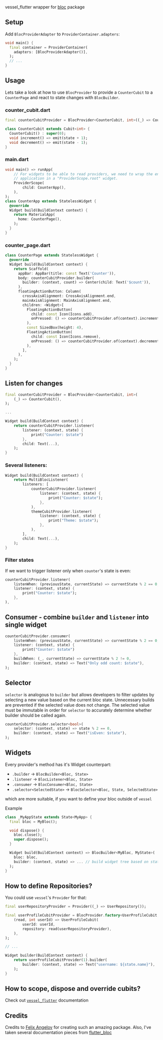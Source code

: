 vessel_flutter wrapper for [bloc](https://github.com/felangel/bloc) package

## Setup
Add `BlocProviderAdapter` to `ProviderContainer.adapters`:
```dart
void main() {
  final container = ProviderContainer(
    adapters: [BlocProviderAdapter()],
  );
  // ...
}
```
## Usage

Lets take a look at how to use `BlocProvider` to provide a `CounterCubit` to a `CounterPage` and react to state changes with `BlocBuilder`.

### counter_cubit.dart

```dart
final counterCubitProvider = BlocProvider<CounterCubit, int>((_) => CounterCubit());

class CounterCubit extends Cubit<int> {
  CounterCubit() : super(0);
  void increment() => emit(state + 1);
  void decrement() => emit(state - 1);
}
```

### main.dart

```dart
void main() => runApp(
    // For widgets to be able to read providers, we need to wrap the entire
    // application in a "ProviderScope.root" widget.
    ProviderScope(
        child: CounterApp(),
    ),
);
class CounterApp extends StatelessWidget {
  @override
  Widget build(BuildContext context) {
    return MaterialApp(
      home: CounterPage(),
    );
  }
}
```

### counter_page.dart

```dart
class CounterPage extends StatelessWidget {
  @override
  Widget build(BuildContext context) {
    return Scaffold(
      appBar: AppBar(title: const Text('Counter')),
      body: counterCubitProvider.builder(
        builder: (context, count) => Center(child: Text('$count')),
      ),
      floatingActionButton: Column(
        crossAxisAlignment: CrossAxisAlignment.end,
        mainAxisAlignment: MainAxisAlignment.end,
        children: <Widget>[
          FloatingActionButton(
            child: const Icon(Icons.add),
            onPressed: () => counterCubitProvider.of(context).increment(),
          ),
          const SizedBox(height: 4),
          FloatingActionButton(
            child: const Icon(Icons.remove),
            onPressed: () => counterCubitProvider.of(context).decrement(),
          ),
        ],
      ),
    );
  }
}
```


## Listen for changes

```dart
final counterCubitProvider = BlocProvider<CounterCubit, int>(
    (_) => CounterCubit(),
);

...

Widget build(BuildContext context) {
    return counterCubitProvider.listener(
        listener: (context, state) {
            print("Counter: $state")
        },
        child: Text(...),
    );
}
```

### Several listeners:
```dart
Widget build(BuildContext context) {
    return MultiBlocListener(
        listeners: [
            counterCubitProvider.listener(
                listener: (context, state) {
                    print("Counter: $state");
                },
            ),
            themeCubitProvider.listener(
                listener: (context, state) {
                    print("Theme: $state");
                },
            ),
        ],
        child: Text(...),
    );
}
```

### Filter states
If we want to trigger listener only when `counter`'s state is even:
```dart
counterCubitProvider.listener(
    listenWhen: (previousState, currentState) => currentState % 2 == 0,
    listener: (context, state) {
        print("Counter: $state");
    },
),
```

## Consumer - combine `builder` and `listener` into single widget
```dart
counterCubitProvider.consumer(
    listenWhen: (previousState, currentState) => currentState % 2 == 0,
    listener: (context, state) {
        print("Counter: $state")
    },
    buildWhen: (_, currentState) => currentState % 2 != 0,
    builder: (context, state) => Text("Only odd count: $state"),
);
```

## Selector
`selector` is analogous to `builder` but allows developers to filter updates by selecting a new value based on the current bloc state. Unnecessary builds are prevented if the selected value does not change. The selected value must be immutable in order for `selector` to accurately determine whether builder should be called again.

```dart
counterCubitProvider.selector<bool>(
    selector: (context, state) => state % 2 == 0,
    builder: (context, state) => Text("isEven: $state"),
);
```

## Widgets 
Every provider's method has it's Widget counterpart:
* `.builder` -> `BlocBuilder<Bloc, State>`
* `.listener` -> `BlocListener<Bloc, State>`
* `.consumer` -> `BlocConsumer<Bloc, State>`
* `.selector<SelectedState>` -> `BlocSelector<Bloc, State, SelectedState>`

which are more suitable, if you want to define your bloc outside of `vessel`

Example
```dart
class _MyAppState extends State<MyApp> {
  final bloc = MyBloc();

  void dispose() {
    bloc.close();
    super.dispose();
  }

  Widget build(BuildContext context) => BlocBuilder<MyBloc, MyState>(
    bloc: bloc,
    builder: (context, state) => ... // build widget tree based on state
  );
}
```


## How to define Repositories?

You could use `vessel`'s `Provider` for that:
```dart
final userRepositoryProvider = Provider((_) => UserRepository());

final userProfileCubitProvider = BlocProvider.factory<UserProfileCubit, User, int>(
    (read, int userId) => UserProfileCubit(
        userId: userId,
        repository: read(userRepositoryProvider),
    ),
);

// ...

Widget builder(BuildContext context) {
    return userProfileCubitProvider(1).builder(
        builder: (context, state) => Text("username: ${state.name}"),
    );
} 
```

## How to scope, dispose and override cubits?
Check out [`vessel_flutter`](https://github.com/AlexanderFarkas/vessel/tree/main/packages/vessel_flutter) documentation

## Credits 
Credits to [Felix Angelov](https://github.com/felangel) for creating such an amazing package.
Also, I've taken several documentation pieces from [flutter_bloc](https://pub.dev/packages/flutter_bloc)